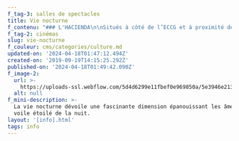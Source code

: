 ```yaml
---
f_tag-3: salles de spectacles
title: Vie nocturne
f_contenu: "### L'HACIENDA\n\nSitués à côté de l’ECCG et à proximité de la Gare, l’Hacienda de Sierre accueillent différents acteurs culturels depuis plusieurs années. C’est un lieu où l’on peut retrouver des concerts de qualité, mais également du cinéma indépendant. Il est géré par l'ASLEC.\n\nLe bâtiment comprend :\n\n*   Une salle de concert\n*   Un local bar\n*   Des locaux pour divers clubs et associations\n\n**A\uFEFFdresse :** Route de la Monderèche 7, Sierre\n\n**E\uFEFF-Mail :** [info@hacienda-sierre.ch](https://sierretakeuil.ch/info/vie-nocturne/info@hacienda-sierre.ch)\n\n**S\uFEFFite Internet :** [https://hacienda-sierre.ch](https://hacienda-sierre.ch/les-associations/)\n\n![](https://uploads-ssl.webflow.com/5d4d6299e11fbef0e969850a/64b12d7549b5b1550de99074_hacienda.jpeg)\n\n‍\n\nTrois associations organisent régulièrement des événements dans ce lieu :\n\n**_ARTSONIC_**\n\nL’association fonctionne depuis plus de 20 ans grâce à un comité composé d’une dizaine de membres, participant activement à l’organisation des divers événements proposés. Elle fait également appel à des bénévoles pour tenir les bars et la caisse.\n\nIl est à noter que Artsonic peut compter sur le soutien de la Ville de Sierre, de l’État du Valais et de la Loterie Romande.Fondée en 1999, Artsonic est une association de promotion d’activités culturelles basée à Sierre, qui se consacre essentiellement à la mise sur pied de manifestations musicales.\n\nDes concerts sont organisés régulièrement à l’Hacienda à raison d’une soirée par mois en moyenne. Cette petite salle de concert, pouvant accueillir jusqu’à 200 personnes, se situe dans le complexe des Anciens Abattoirs de Sierre, dont les locaux désaffectés ont été peu à peu investis par la jeunesse sierroise dans un but culturel et associatif.\n\nSa petite taille en fait un lieu intime et chaleureux à l’atmosphère conviviale. Les concerts proposés sont axés autour des musiques actuelles et les styles musicaux qui y sont proposés sont aussi divers que variés (rock, reggae, métal, folk, hip-hop,…) et sont produits par des artistes régionaux, nationaux et même internationaux.\n\nL'association organise également, en décembre, l'**Unplugged Night** et en mars **la Mélangiste**, deux soirées qui permettent aux musiciens locaux de se produire.  \n‍  \nPour plus d'informations sur la programmation : [**www.art-sonic.ch  \n‍**](http://www.art-sonic.ch/)\n\n**_LA MAIN VERTE_**\n\nLes soirées Fun and Floor organisées par l’association « La Main Verte » proposent des DJ set endiablés à tous les amateurs de musique techno.\n\nLa programmation se concentre sur des artistes locaux afin de les mettre en avant, de leur donner l’opportunité de se produire dans le meilleur cadre possible ainsi que de faire découvrir les lieux au public qui les suit. Leur motivation principale est de donner l’envie à la nouvelle génération de venir faire vivre ce lieu afin de maintenir et de développer la culture alternative dans la région sierroise.\n\nLa Main Verte est, bien évidemment, à but non lucratif et est gérée de manière entièrement bénévole. L’association a été fondée en 2006 par un comité de 7 membres. Après plus de quinze ans, elle est toujours active malgré les hauts et les bas qu’elle a pu connaître et cela grâce au soutien indéfectible de son comité, des différentes collaborations qu’elle entretient avec les acteurs artistiques (Tohu-Bohu Festival, Bourask Festival, Week-end au bord de l’eau, etc.) et de sa politique de travailler avec des partenaires locaux (Kouski, La Villa, Alps Hawks, Sang Gris, etc.).\n\nL’association dispose d’un très bon matériel technique qui lui permet d’organiser des soirées de qualité, de faire jouer des artistes locaux en leur proposant un cadre professionnel, d’avoir la possibilité de faire parfois venir des artistes internationaux ainsi que de mettre ce matériel à disposition des différentes associations et manifestations régionales à moindre coût. Elle travaille à dynamiser la vie culturelle de la région sierroise en offrant un cadre de sortie qualitatif et amusant à son public cible (18-35 ans).\n\n**_JAZZ STATION_**\n\nAu printemps 2010, l’association a été constituée ayant pour objectif de promouvoir la musique de Jazz. Le désir était de permettre aux musiciens, pour qui cette musique est leur chemin de vie, de la présenter dans de bonnes conditions d’écoute et de promouvoir les talents régionaux. La salle « Station Service » de 60 places des Anciens Abattoirs de Sierre a une dimension idéale pour animer un club de Jazz. L’association propose 8 dates par année à raison d’un concert par mois le vendredi, de l’automne à la fin du printemps. Durant ses douze années d’activité, la Jazz Station a programmé plus de cents concerts et est devenue membre du festival franco-suisse jazzcontreband en 2017 et du festival Swissdiagonal en 2020.\n\n  \n**_ARKAÖS_**\n\nFondée en 2002 par des passionné(e)s de cinéma, l’association Arkaös a pour vocation la promotion de la création vidéo, tant auprès des personnes débutantes que confirmées.\n\nConçu comme un espace de rencontre, Arkaös souhaite faire dialoguer les savoir-faire de professionnels, artistes et amateurs dans l’espoir de faire naître des projets dans le domaine de l’audiovisuel et du multimédia.\n\nArkaös, c’est également un carnet d’adresses composé de membres expérimentés provenant des formations les plus diverses, cela afin d’offrir des compétences solides et hétéroclites à tous les niveaux du processus de création.\n\nPlus qu’une simple infrastructure, Arkaös propose un espace de partage et de rencontre afin de promouvoir activement les réalisations collectives en Valais et en Suisse romande. Pour cela, retrouvez nous chaque dernier dimanche du mois au concours du minicourt sur le site des Anciens Abattoirs à Sierre, à 19 heures.\n\nActuellement Arkaös c’est :\n\n*   Une quarantaine de membres de tous milieux\n*   Une soixantaine de productions audiovisuelles\n*   Un festival de court-métrage annuel Le Jour le plus court (8 éditions)\n*   Un mini-festival mensuel Le Grand Concourt du Mini-Court actif depuis 2005 et à l’origine de plus de 1200 films\n\nPour en savoir plus, visitez le site de l'association : [**www.arkaos.ch**](http://www.arkaos.ch/)\n\n‍\n\n![](https://uploads-ssl.webflow.com/5d4d6299e11fbef0e969850a/64b12d7647182da9cbb42616_logo-hacienda.jpeg)\n\n‍\n\n### SALLES DE SPECTACLE\n\n**  \n_L\uFEFFe Théâtre Les Halles_**\n\nLe Théâtre Les Halles est un lieu original de rencontres culturelles et de spectacles ouvert aussi bien aux amateurs qu'aux professionnels. Ce centre de spectacle comprend trois espaces.\n\n![](https://uploads-ssl.webflow.com/5d4d6299e11fbef0e969850a/5ddd3d4c681f64cd0d8d9061_Photo%2520TLH.jpeg)\n\n**Adresse :** Route de l'Ancien Sierre 13, Case postale 96, 3960 Sierre  \n‍**Téléphone :** 027 452 02 90 (billetterie du mardi au vendredi de 14h00 à 17h00)  \n‍**E-mail :** [**reservation.tlh@sierre.ch**](mailto:reservation.tlh@sierre.ch)  \n**Site Internet :** [**www.tlh-sierre.ch  \n‍**](http://tlh-sierre.ch/)\n\n‍\n\n**_LA SACOCHE_**\n\nCette salle se situe derrière la nouvelle Crèche de l'Europe. Elle accueille parfois des troupes de théâtres locales pour des spectacles, ou d'autres événements culturels.\n\n![](https://uploads-ssl.webflow.com/5d4d6299e11fbef0e969850a/5e3947455bac6527ea89506a_Culture%20-%20la%20sacoche.jpg)\n\n**Adresse :** Avenue des Ecoles 6, 3960 Sierre (à côté du parking/crèche de l'Europe)  \n‍**Gestion :** ASLEC, Association sierroise de loisirs et culture  \n‍**Téléphone :** 027 455 40 40  \n‍**E-mail :** [**info@aslec.ch  \n‍**](mailto:info@aslec.ch)**Site Internet :** [**www.aslec.ch**](https://aslec.ch/lieux/#la-sacoche)\n\n‍\n\n### CINÉMAS\n\nIl existe à Sierre deux cinémas :  \n‍\n\n**_LE CASINO_**\n\n**Adresse :** Avenue Général-Guisan 19, 3960 Sierre (au fond de la galerie)  \n**Téléphone :** 027 455 66 18  \n‍\n\n**_LE BOURG_**\n\nEn plus de la projection de film, le cinéma du Bourg retransmet en direct des ballets du Théâtre Bolchoï ou des opéras du Metropolitan Opera de New York.\n\n![](https://uploads-ssl.webflow.com/5d4d6299e11fbef0e969850a/5ddd41e225039d3d005e1954_CineBourg.jpg)\n\n**Adresse :** Avenue Max-Huber 1, 3960 Sierre (en face de l'Hôtel de Ville)  \n**Téléphone :** 027 455 01 18\n\nLe lundi, le cinéma est moins cher, mais avec un tarif unique. Pour les autres soirs, si vous montrez une carte d'étudiant, AVS (assurance vieillesse et survivant) ou AI (assurance invalidité), vous aurez une réduction.\n\n**Pour voir le programme de cinéma des salles de Sierre, vous pouvez cliquer** [**ici**](http://www.cinesierre.ch/). La plupart des films projetés à Sierre sont doublés en français. Pour voir les films en version originale avec sous-titres, il faut aller à Montana.\n\n‍"
f_tag-2: cinémas
slug: vie-nocturne
f_couleur: cms/categories/culture.md
updated-on: '2024-04-18T01:47:12.494Z'
created-on: '2019-09-19T14:15:25.292Z'
published-on: '2024-04-18T01:49:42.090Z'
f_image-2:
  url: >-
    https://uploads-ssl.webflow.com/5d4d6299e11fbef0e969850a/5e3946e213301604232b1dea_vie%20nocturne.jpg
  alt: null
f_mini-description: >-
  La vie nocturne dévoile une fascinante dimension épanouissant les âmes sous le
  voile étoilé de la nuit.
layout: '[info].html'
tags: info
---
```



